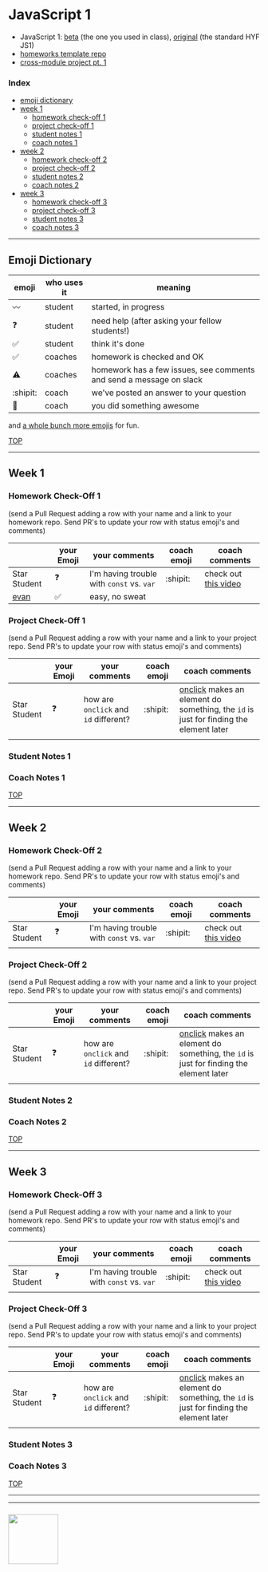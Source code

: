 # JavaScript 1

* JavaScript 1: [beta](https://github.com/be-hacking-hyf/javascrpt-1) (the one you used in class), [original](https://github.com/HackYourFutureBelgium/JavaScript1) (the standard HYF JS1)
* [homeworks template repo](https://github.com/be-hacking-hyf/javascript-1-homework)
* [cross-module project pt. 1](https://github.com/be-hacking-hyf/cross-module-1)

### Index
* [emoji dictionary](#emoji-dictionary)
* [week 1](#week-1)
    * [homework check-off 1](#homework-check-off-1)
    * [project check-off 1](#project-check-off-1)
    * [student notes 1](#student-notes-1)
    * [coach notes 1](#coach-notes-1)
* [week 2](#week-2)
    * [homework check-off 2](#homework-check-off-2)
    * [project check-off 2](#project-check-off-2)
    * [student notes 2](#student-notes-2)
    * [coach notes 2](#coach-notes-2)
* [week 3](#week-3)
    * [homework check-off 3](#homework-check-off-3)
    * [project check-off 3](#project-check-off-3)
    * [student notes 3](#student-notes-3)
    * [coach notes 3](#coach-notes-3)

---

## Emoji Dictionary

| emoji | who uses it | meaning |
| --- | --- | --- |
|  :wavy_dash: | student | started, in progress  | 
| :question: | student | need help (after asking your fellow students!) | 
| :white_check_mark: | student | think it's done | 
| :white_check_mark: | coaches | homework is checked and OK |
| :warning: | coaches | homework has a few issues, see comments and send a message on slack |
| :shipit: | coach | we've posted an answer to your question  | 
| :star2: | coach | you did something awesome |

and [a whole bunch more emojis](https://gist.github.com/rxaviers/7360908) for fun.

[TOP](#javascript-1)

---

## Week 1


### Homework Check-Off 1

(send a Pull Request adding a row with your name and a link to your homework repo.  Send PR's to update your row with status emoji's and comments)

|  | your Emoji | your comments | coach emoji | coach comments |
| --- | --- | --- | --- | --- |
| Star Student | :question: | I'm having trouble with ```const``` vs. ```var``` | :shipit: | check out [this video](https://tylermcginnis.com/var-let-const/) |
| [evan]() | :white_check_mark: | easy, no sweat |  | |

### Project Check-Off 1

(send a Pull Request adding a row with your name and a link to your project repo.  Send PR's to update your row with status emoji's and comments)

|  | your Emoji | your comments | coach emoji | coach comments |
| --- | --- | --- | --- | --- |
| Star Student | :question: | how are ```onclick``` and ```id``` different? | :shipit: | [onclick](https://www.w3schools.com/tags/ev_onclick.asp) makes an element do something, the ```id``` is just for finding the element later  |
|  | | | | |

### Student Notes 1


### Coach Notes 1 


[TOP](#javascript-1)

---

## Week 2


### Homework Check-Off 2

(send a Pull Request adding a row with your name and a link to your homework repo.  Send PR's to update your row with status emoji's and comments)

|  | your Emoji | your comments | coach emoji | coach comments |
| --- | --- | --- | --- | --- |
| Star Student | :question: | I'm having trouble with ```const``` vs. ```var``` | :shipit: | check out [this video](https://tylermcginnis.com/var-let-const/) |
|  | | | | |

### Project Check-Off 2

(send a Pull Request adding a row with your name and a link to your project repo.  Send PR's to update your row with status emoji's and comments)

|  | your Emoji | your comments | coach emoji | coach comments |
| --- | --- | --- | --- | --- |
| Star Student | :question: | how are ```onclick``` and ```id``` different? | :shipit: | [onclick](https://www.w3schools.com/tags/ev_onclick.asp) makes an element do something, the ```id``` is just for finding the element later  |
|  | | | | |

### Student Notes 2


### Coach Notes 2


[TOP](#javascript-1)

---

## Week 3


### Homework Check-Off 3

(send a Pull Request adding a row with your name and a link to your homework repo.  Send PR's to update your row with status emoji's and comments)

|  | your Emoji | your comments | coach emoji | coach comments |
| --- | --- | --- | --- | --- |
| Star Student | :question: | I'm having trouble with ```const``` vs. ```var``` | :shipit: | check out [this video](https://tylermcginnis.com/var-let-const/) |
|  | | | | |

### Project Check-Off 3

(send a Pull Request adding a row with your name and a link to your project repo.  Send PR's to update your row with status emoji's and comments)

|  | your Emoji | your comments | coach emoji | coach comments |
| --- | --- | --- | --- | --- |
| Star Student | :question: | how are ```onclick``` and ```id``` different? | :shipit: | [onclick](https://www.w3schools.com/tags/ev_onclick.asp) makes an element do something, the ```id``` is just for finding the element later  |
|  | | | | |

### Student Notes 3


### Coach Notes 3


[TOP](#javascript-1)


___
___
### <a href="https://hackyourfuture.be" target="_blank"><img src="https://pbs.twimg.com/profile_images/984474625009741824/Bs_qKx6-_400x400.jpg" width="100" height="100"></img></a>
